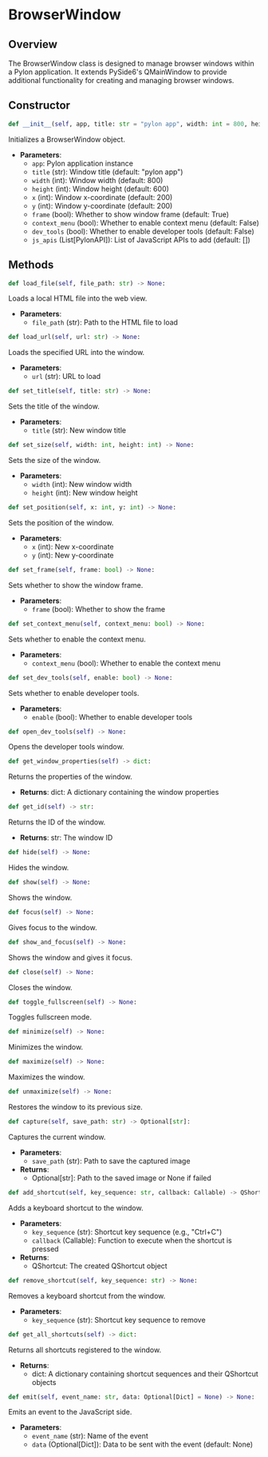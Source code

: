 # BrowserWindow

## Overview

The BrowserWindow class is designed to manage browser windows within a Pylon application. It extends PySide6's QMainWindow to provide additional functionality for creating and managing browser windows.

## Constructor

```python
def __init__(self, app, title: str = "pylon app", width: int = 800, height: int = 600, x: int = 200, y: int = 200, frame: bool = True, context_menu: bool = False, dev_tools: bool = False, js_apis: List[PylonAPI] = []):
```

Initializes a BrowserWindow object.

- **Parameters**:
  - `app`: Pylon application instance
  - `title` (str): Window title (default: "pylon app")
  - `width` (int): Window width (default: 800)
  - `height` (int): Window height (default: 600)
  - `x` (int): Window x-coordinate (default: 200)
  - `y` (int): Window y-coordinate (default: 200)
  - `frame` (bool): Whether to show window frame (default: True)
  - `context_menu` (bool): Whether to enable context menu (default: False)
  - `dev_tools` (bool): Whether to enable developer tools (default: False)
  - `js_apis` (List[PylonAPI]): List of JavaScript APIs to add (default: [])

## Methods

```python
def load_file(self, file_path: str) -> None:
```

Loads a local HTML file into the web view.

- **Parameters**:
  - `file_path` (str): Path to the HTML file to load

```python
def load_url(self, url: str) -> None:
```

Loads the specified URL into the window.

- **Parameters**:
  - `url` (str): URL to load

```python
def set_title(self, title: str) -> None:
```

Sets the title of the window.

- **Parameters**:
  - `title` (str): New window title

```python
def set_size(self, width: int, height: int) -> None:
```

Sets the size of the window.

- **Parameters**:
  - `width` (int): New window width
  - `height` (int): New window height

```python
def set_position(self, x: int, y: int) -> None:
```

Sets the position of the window.

- **Parameters**:
  - `x` (int): New x-coordinate
  - `y` (int): New y-coordinate

```python
def set_frame(self, frame: bool) -> None:
```

Sets whether to show the window frame.

- **Parameters**:
  - `frame` (bool): Whether to show the frame

```python
def set_context_menu(self, context_menu: bool) -> None:
```

Sets whether to enable the context menu.

- **Parameters**:
  - `context_menu` (bool): Whether to enable the context menu

```python
def set_dev_tools(self, enable: bool) -> None:
```

Sets whether to enable developer tools.

- **Parameters**:
  - `enable` (bool): Whether to enable developer tools

```python
def open_dev_tools(self) -> None:
```

Opens the developer tools window.

```python
def get_window_properties(self) -> dict:
```

Returns the properties of the window.

- **Returns**: dict: A dictionary containing the window properties

```python
def get_id(self) -> str:
```

Returns the ID of the window.

- **Returns**: str: The window ID

```python
def hide(self) -> None:
```

Hides the window.

```python
def show(self) -> None:
```

Shows the window.

```python
def focus(self) -> None:
```

Gives focus to the window.

```python
def show_and_focus(self) -> None:
```

Shows the window and gives it focus.

```python
def close(self) -> None:
```

Closes the window.

```python
def toggle_fullscreen(self) -> None:
```

Toggles fullscreen mode.

```python
def minimize(self) -> None:
```

Minimizes the window.

```python
def maximize(self) -> None:
```

Maximizes the window.

```python
def unmaximize(self) -> None:
```

Restores the window to its previous size.

```python
def capture(self, save_path: str) -> Optional[str]:
```

Captures the current window.

- **Parameters**:
  - `save_path` (str): Path to save the captured image
- **Returns**:
  - Optional[str]: Path to the saved image or None if failed

```python
def add_shortcut(self, key_sequence: str, callback: Callable) -> QShortcut:
```

Adds a keyboard shortcut to the window.

- **Parameters**:
  - `key_sequence` (str): Shortcut key sequence (e.g., "Ctrl+C")
  - `callback` (Callable): Function to execute when the shortcut is pressed
- **Returns**:
  - QShortcut: The created QShortcut object

```python
def remove_shortcut(self, key_sequence: str) -> None:
```

Removes a keyboard shortcut from the window.

- **Parameters**:
  - `key_sequence` (str): Shortcut key sequence to remove

```python
def get_all_shortcuts(self) -> dict:
```

Returns all shortcuts registered to the window.

- **Returns**:
  - dict: A dictionary containing shortcut sequences and their QShortcut objects

```python
def emit(self, event_name: str, data: Optional[Dict] = None) -> None:
```

Emits an event to the JavaScript side.

- **Parameters**:
  - `event_name` (str): Name of the event
  - `data` (Optional[Dict]): Data to be sent with the event (default: None)
